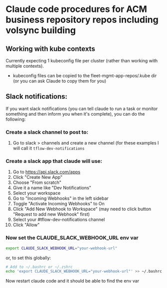 # Claude code procedures for ACM business repository repos including volsync building

## Working with kube contexts

Currently expecting 1 kubeconfig file per cluster (rather than working with
multiple contexts).

- kubeconfig files can be copied to the fleet-mgmt-app-repos/.kube dir
  (or you can ask Claude to copy them for you)


## Slack notifications:

If you want slack notifications (you can tell claude to run a task or
monitor something and then inform you when it's complete), you can do
the following:

### Create a slack channel to post to:
1. Go to slack > channels and create a new channel
   (for these examples I will call it `tflow-dev-notifications`

### Create a slack app that claude will use:

1. Go to https://api.slack.com/apps
1. Click "Create New App"
1. Choose "From scratch"
1. Give it a name like "Dev Notifications"
1. Select your workspace
1. Go to "Incoming Webhooks" in the left sidebar
1. Toggle "Activate Incoming Webhooks" to On
1. Click "Add New Webhook to Workspace"
   (may need to click button "Request to add new Webhook" first)
1. Select your #tflow-dev-notifications channel
1. Click "Allow"

### Now set the CLAUDE_SLACK_WEBHOOK_URL env var

```bash
export CLAUDE_SLACK_WEBHOOK_URL="your-webhook-url"
```

or, to set this globally:

```bash
# Add to ~/.bashrc or ~/.zshrc
echo 'export CLAUDE_SLACK_WEBHOOK_URL="your-webhook-url"' >> ~/.bashrc
```

Now restart claude code and it should be able to find the env var
